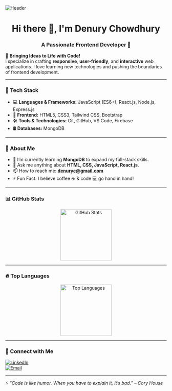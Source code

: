 ![Header](https://github.com/user-attachments/assets/3ab17cb1-e5b9-42b0-8cae-b6e941b1fa78)

<h1 align="center">Hi there 👋, I'm Denury Chowdhury</h1>
<h3 align="center">A Passionate Frontend Developer 🚀</h3>

🌟 **Bringing Ideas to Life with Code!**  
I specialize in crafting **responsive**, **user-friendly**, and **interactive** web applications. I love learning new technologies and pushing the boundaries of frontend development.

---

### 🚀 Tech Stack  
- 💻 **Languages & Frameworks:** JavaScript (ES6+), React.js, Node.js, Express.js  
- 🎨 **Frontend:** HTML5, CSS3, Tailwind CSS, Bootstrap  
- 🛠️ **Tools & Technologies:** Git, GitHub, VS Code, Firebase  
- 🛢️ **Databases:** MongoDB 

---

### 📌 About Me  
- 🌱 I’m currently learning **MongoDB** to expand my full-stack skills.  
- 💬 Ask me anything about **HTML, CSS, JavaScript, React.js**.  
- 📫 How to reach me: **denuryc@gmail.com**  
- ⚡ Fun Fact: I believe coffee ☕ & code 💻 go hand in hand!

---

### 📊 GitHub Stats  
<div align="center">
  <img src="https://github-readme-stats.vercel.app/api?username=Denurychowdhury&show_icons=true&count_private=true&theme=radical" alt="GitHub Stats" height="160px"/>
</div>

---

### 🔥 Top Languages  
<div align="center">
  <img src="https://github-readme-stats.vercel.app/api/top-langs/?username=Denurychowdhury&layout=compact&theme=radical" alt="Top Languages" height="160px"/>
</div>

---

### 🎯 Connect with Me  
[![LinkedIn](https://img.shields.io/badge/LinkedIn-blue?style=for-the-badge&logo=linkedin)](https://www.linkedin.com/in/denurychowdhury/)  
[![Email](https://img.shields.io/badge/Email-denuryc@gmail.com-red?style=for-the-badge&logo=gmail)](mailto:denuryc@gmail.com)  

---

⚡ *“Code is like humor. When you have to explain it, it’s bad.” – Cory House*  
